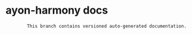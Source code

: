 # ayon-harmony docs

            This branch contains versioned auto-generated documentation.

            